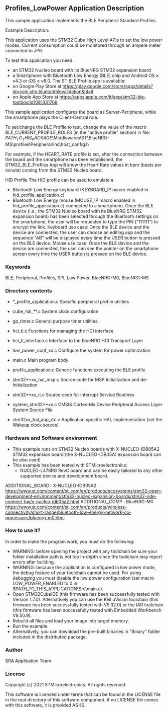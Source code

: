 
## <b>Profiles_LowPower Application Description</b>

This sample application implements the BLE Peripheral Standard Profiles.
   
Example Description:

This application uses the STM32 Cube High Level APIs to set the low power modes.
Current consumption could be monitored through an ampere meter connected to JP6.

To test this application you need:
- an STM32 Nucleo board with its BlueNRG STM32 expansion board
- a Smartphone with Bluetooth Low Energy (BLE) chip and Android
  OS ≥ v4.3 or iOS ≥ v8.0.
The ST BLE Profile app is available:
- on Google Play Store at https://play.google.com/store/apps/details?id=com.stm.bluetoothlevalidation&hl=it
- on Apple App Store at https://apps.apple.com/it/app/stm32-ble-toolbox/id1081331769

This sample application configures the board as Server-Peripheral, while the
smartphone plays the Client-Central role.

To set/change the BLE Profile to test, change the value of the macro BLE_CURRENT_PROFILE_ROLES
(in the "active profile" section) in file:
$PATH_TO_THIS_PACKAGE$\Middlewares\ST\BlueNRG-MS\profiles\Peripheral\Inc\host_config.h

For example, if the HEART_RATE profile is set, after the connection between the
board and the smartphone has been established, the STM32_BLE_Profiles App will
show the Heart Rate values in bpm (beats per minute) coming from the STM32 Nucleo
board.

HID Profile
The HID profile can be used to emulate a
- Bluetooth Low Energy keyboard (KEYBOARD_IP macro enabled in hid_profile_application.c)
- Bluetooth Low Energy mouse (MOUSE_IP macro enabled in hid_profile_application.c)
connected to a smartphone.
Once the BLE device (i.e., the STM32 Nucleo board with its BlueNRG STM32 expansion board)
has been selected through the Bluetooth settings on the smartphone,
the user will be requested to type the PIN ("111111") to encrypt the link.
Keyboard use case:
Once the BLE device and the device are connected, the user can choose an editing app
and the sequence "AB" will be displayed every time the USER button is pressed on the BLE device.
Mouse use case:
Once the BLE device and the device are connected, the user can see the pointer on the smartphone screen
every time the USER button is pressed on the BLE device.

### <b>Keywords</b>

BLE, Peripheral, Profiles, SPI, Low Power, BlueNRG-M0, BlueNRG-MS

### <b>Directory contents</b>

 - *_profile_application.c Specific peripheral profile utilities
 
 - cube_hal_**.c           System clock configuration
  
 - gp_timer.c              General purpose timer utilities
 
 - hci_tl.c                Functions for managing the HCI interface
  
 - hci_tl_interface.c      Interface to the BlueNRG HCI Transport Layer
 
 - low_power_conf_xx.c     Configure the system for power optimization
 
 - main.c                  Main program body
 
 - profile_application.c   Generic functions executing the BLE profile
   
 - stm32**xx_hal_msp.c     Source code for MSP Initialization and de-Initialization

 - stm32**xx_it.c          Source code for interrupt Service Routines
 
 - system_stm32**xx.c      CMSIS Cortex-Mx Device Peripheral Access Layer
                           System Source File
						   
 - stm32xx_hal_app_rtc.c   Application specific HAL implementation (set the Wakeup clock source)

### <b>Hardware and Software environment</b>

  - This example runs on STM32 Nucleo boards with X-NUCLEO-IDB05A2 STM32 expansion board
    (the X-NUCLEO-IDB05A1 expansion board can be also used)
  - This example has been tested with STMicroelectronics:
    - NUCLEO-L476RG RevC board
    and can be easily tailored to any other supported device and development board.

ADDITIONAL_BOARD : X-NUCLEO-IDB05A2 https://www.st.com/content/st_com/en/products/ecosystems/stm32-open-development-environment/stm32-nucleo-expansion-boards/stm32-ode-connect-hw/x-nucleo-idb05a2.html
ADDITIONAL_COMP : BlueNRG-M0 https://www.st.com/content/st_com/en/products/wireless-connectivity/short-range/bluetooth-low-energy-network-co-processors/bluenrg-m0.html
    
### <b>How to use it?</b>

In order to make the program work, you must do the following:
 - WARNING: before opening the project with any toolchain be sure your folder
   installation path is not too in-depth since the toolchain may report errors
   after building.
 - WARNING: because the application is configured in low power mode, the
   debug feature of your toolchain cannot be used.
   For using debugging you must disable the low power configuration
   (set macro LOW_POWER_ENABLED to 0 in $PATH_TO_THIS_APPLICATION\Src\main.c).
 - Open STM32CubeIDE (this firmware has been successfully tested with Version 1.7.0).
   Alternatively you can use the Keil uVision toolchain (this firmware
   has been successfully tested with V5.32.0) or the IAR toolchain (this firmware has 
   been successfully tested with Embedded Workbench V8.50.9).
 - Rebuild all files and load your image into target memory.
 - Run the example.
 - Alternatively, you can download the pre-built binaries in "Binary" 
   folder included in the distributed package.

### <b>Author</b>

SRA Application Team

### <b>License</b>

Copyright (c) 2021 STMicroelectronics.
All rights reserved.

This software is licensed under terms that can be found in the LICENSE file
in the root directory of this software component.
If no LICENSE file comes with this software, it is provided AS-IS.
